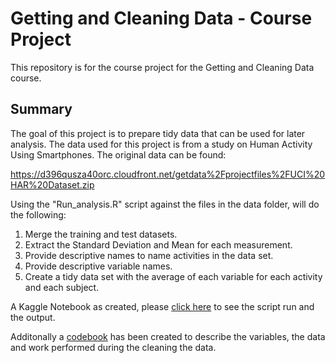 # **Getting and Cleaning Data - Course Project**

This repository is for the course project for the Getting and Cleaning Data course.  

## Summary

The goal of this project is to prepare tidy data that can be used for later analysis.  The data used for this project is from a study on Human Activity Using Smartphones.  The original data can be found: 

https://d396qusza40orc.cloudfront.net/getdata%2Fprojectfiles%2FUCI%20HAR%20Dataset.zip  

Using the "Run_analysis.R" script against the files in the data folder, will do the following:

1. Merge the training and test datasets.
2. Extract the Standard Deviation and Mean for each measurement.
3. Provide descriptive names to name activities in the data set.
4. Provide descriptive variable names.
5. Create a tidy data set with the average of each variable for each activity and each subject.

A Kaggle Notebook as created, please [click here](https://www.kaggle.com/code/conniealicea/getting-and-cleaning-data-course-project/notebook?scriptVersionId=108127580) to see the script run and the output.

Additonally a [codebook](https://github.com/calicea30/gettingandcleaningdata/blob/main/codebook.md) has been created to describe the variables, the data and work performed during the cleaning the data.
